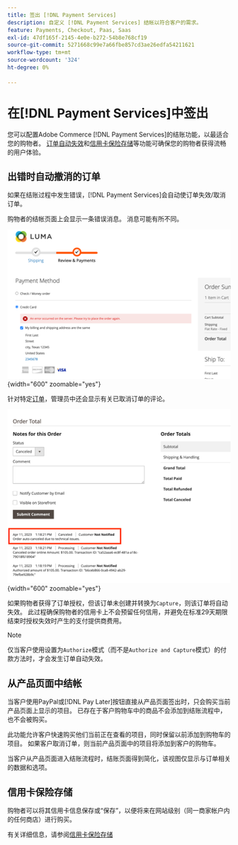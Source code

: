 ```yaml
---
title: 签出 [!DNL Payment Services]
description: 自定义 [!DNL Payment Services] 结帐以符合客户的需求。
feature: Payments, Checkout, Paas, Saas
exl-id: 47df165f-2145-4e0e-b272-54b8e768cf19
source-git-commit: 5271668c99e7a66fbe857cd3ae26edfa54211621
workflow-type: tm+mt
source-wordcount: '324'
ht-degree: 0%

---
```



# 在[!DNL Payment Services]中签出

您可以配置Adobe Commerce [!DNL Payment Services]的结账功能，以最适合您的购物者。 [订单自动失效](#order-auto-voided-if-error)和[信用卡保险存储](#credit-card-vaulting)等功能可确保您的购物者获得流畅的用户体验。

## 出错时自动撤消的订单

如果在结账过程中发生错误，[!DNL Payment Services]会自动使订单失效/取消订单。

购物者的结帐页面上会显示一条错误消息。 消息可能有所不同。

![签出时出错](assets/user-checkout-error.png "签出时出错"){width="600" zoomable="yes"}

针对特定[订单](https://experienceleague.adobe.com/docs/commerce-admin/stores-sales/order-management/orders/orders.html?lang=en)，管理员中还会显示有关已取消订单的评论。

![已取消订单管理员中的订单注释](assets/admin-checkout-error.png "已取消订单管理员中的订单注释"){width="600" zoomable="yes"}

如果购物者获得了订单授权，但该订单未创建并转换为`Capture`，则该订单将自动失效。 此过程确保购物者的信用卡上不会预留任何信用，并避免在标准29天期限结束时授权失效时产生的支付提供商费用。

>[!NOTE]
>
>仅当客户使用设置为`Authorize`模式（而不是`Authorize and Capture`模式）的付款方法时，才会发生订单自动失效。

## 从产品页面中结帐

当客户使用PayPal或[!DNL Pay Later]按钮直接从产品页面签出时，只会购买当前产品页面上显示的项目。 已存在于客户购物车中的商品不会添加到结账流程中，也不会被购买。

此功能允许客户快速购买他们当前正在查看的项目，同时保留以前添加到购物车的项目。
如果客户取消订单，则当前产品页面中的项目将添加到客户的购物车。

当客户从产品页面进入结账流程时，结账页面得到简化，该视图仅显示与订单相关的数据和选项。

## 信用卡保险存储

购物者可以将其信用卡信息保存或“保存”，以便将来在网站级别（同一商家帐户内的任何商店）进行购买。

有关详细信息，请参阅[信用卡保险存储](vaulting.md)
